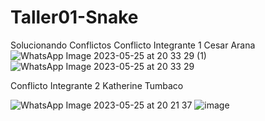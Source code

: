 # Taller01-Snake
Solucionando Conflictos
Conflicto Integrante 1 Cesar Arana
![WhatsApp Image 2023-05-25 at 20 33 29 (1)](https://github.com/MelissaAyllon/Taller01-Snake/assets/93357018/f2be1b18-eb5c-4f0b-81e5-c577ac12efcc)
![WhatsApp Image 2023-05-25 at 20 33 29](https://github.com/MelissaAyllon/Taller01-Snake/assets/93357018/8b1f7f15-1420-4738-910c-95cd79fde4af)

Conflicto Integrante 2 Katherine Tumbaco

![WhatsApp Image 2023-05-25 at 20 21 37](https://github.com/MelissaAyllon/Taller01-Snake/assets/93357018/6dea45bc-acc5-417f-b929-f11cc687ac97)
![image](https://github.com/MelissaAyllon/Taller01-Snake/assets/93357018/b558f8ff-c678-497c-b30c-8673614f2510)

